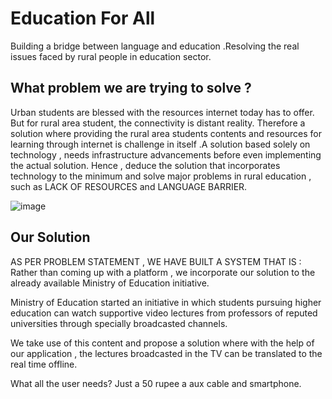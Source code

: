 # Education For All
Building a bridge between language and education .Resolving the real issues faced by rural people in education sector.

 ## What problem we are trying to solve ? <br/>
 Urban students are blessed with the resources internet today has to offer. But for rural area student, the connectivity is distant reality. Therefore a solution where providing the rural area students contents and resources for learning through internet is challenge in itself .A solution based solely on technology , needs infrastructure advancements before even implementing the actual solution.
Hence , deduce the solution that incorporates technology to the minimum and solve major problems in rural education , such as LACK OF RESOURCES and LANGUAGE BARRIER.

![image](https://github.com/neeraj0403/IXI2020_KPN-creators/blob/master/WhatsApp%20Image%202020-02-04%20at%203.33.58%20PM.jpeg)

## Our Solution
AS PER PROBLEM STATEMENT , WE HAVE BUILT A SYSTEM THAT IS :
Rather than coming up with a platform , we incorporate our solution to the already available Ministry of Education initiative.

Ministry of Education started an initiative in which students pursuing higher education can watch supportive video lectures from professors of reputed universities through specially broadcasted channels.

We take use of this content and propose a solution where with the help of our application , the lectures broadcasted in the TV can be translated to the real time offline.

What all the user needs?
Just a 50 rupee a aux cable and smartphone.

 
